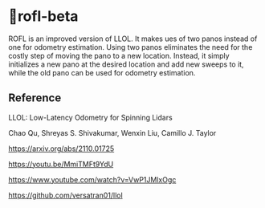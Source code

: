 # 🤣rofl-beta

ROFL is an improved version of LLOL.
It makes ues of two panos instead of one for odometry estimation.
Using two panos eliminates the need for the costly step of moving the pano to a new location.
Instead, it simply initializes a new pano at the desired location and add new sweeps to it, while the old pano can be used for odometry estimation.


## Reference

LLOL: Low-Latency Odometry for Spinning Lidars

Chao Qu, Shreyas S. Shivakumar, Wenxin Liu, Camillo J. Taylor

https://arxiv.org/abs/2110.01725

https://youtu.be/MmiTMFt9YdU

https://www.youtube.com/watch?v=VwP1JMlxOgc

https://github.com/versatran01/llol
